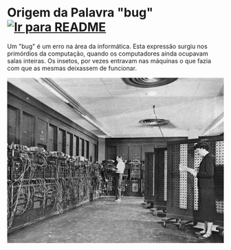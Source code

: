 # Origem da Palavra "bug" &nbsp;&nbsp;&nbsp;&nbsp;&nbsp;&nbsp;&nbsp;&nbsp; [![Ir para README](https://img.shields.io/badge/Indice-Verde?style=for-the-badge)](../README.md#indice)

Um "bug" é um erro na área da informática. Esta expressão surgiu nos primórdios da computação, quando os computadores ainda ocupavam salas inteiras. Os insetos, por vezes entravam nas máquinas o que fazia com que as mesmas deixassem de funcionar.

![alt text](../img/bug.png)
